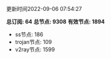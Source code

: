 更新时间2022-09-06 07:54:27

**总订阅: 64**
**总节点: 9308**
**有效节点: 1894**
- ss节点: 186
- trojan节点: 109
- v2ray节点: 1599
